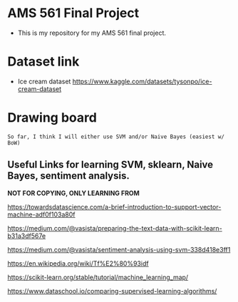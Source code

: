 # AMS 561 Final Project

- This is my repository for my AMS 561 final project. 

# Dataset link

- Ice cream dataset https://www.kaggle.com/datasets/tysonpo/ice-cream-dataset


# Drawing board

`So far, I think I will either use SVM and/or Naive Bayes (easiest w/ BoW)`




## Useful Links for learning SVM, sklearn, Naive Bayes, sentiment analysis. 
**NOT FOR COPYING, ONLY LEARNING FROM**

https://towardsdatascience.com/a-brief-introduction-to-support-vector-machine-adf0f103a80f

https://medium.com/@vasista/preparing-the-text-data-with-scikit-learn-b31a3df567e

https://medium.com/@vasista/sentiment-analysis-using-svm-338d418e3ff1

https://en.wikipedia.org/wiki/Tf%E2%80%93idf

https://scikit-learn.org/stable/tutorial/machine_learning_map/

https://www.dataschool.io/comparing-supervised-learning-algorithms/